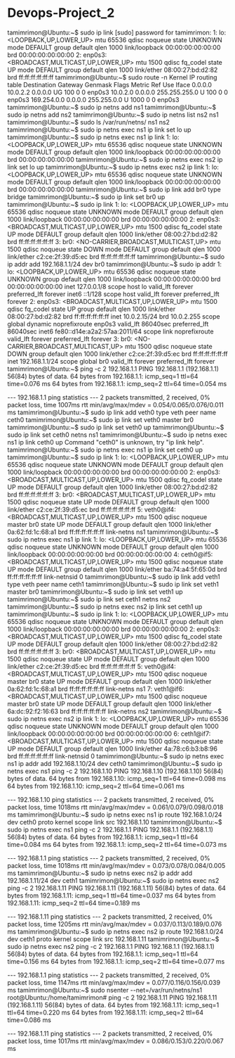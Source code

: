 # Devops-Project_2
tamimrimon@Ubuntu:~$ sudo ip link
[sudo] password for tamimrimon: 
1: lo: <LOOPBACK,UP,LOWER_UP> mtu 65536 qdisc noqueue state UNKNOWN mode DEFAULT group default qlen 1000
    link/loopback 00:00:00:00:00:00 brd 00:00:00:00:00:00
2: enp0s3: <BROADCAST,MULTICAST,UP,LOWER_UP> mtu 1500 qdisc fq_codel state UP mode DEFAULT group default qlen 1000
    link/ether 08:00:27:bd:d2:82 brd ff:ff:ff:ff:ff:ff
tamimrimon@Ubuntu:~$ sudo route -n
Kernel IP routing table
Destination     Gateway         Genmask         Flags Metric Ref    Use Iface
0.0.0.0         10.0.2.2        0.0.0.0         UG    100    0        0 enp0s3
10.0.2.0        0.0.0.0         255.255.255.0   U     100    0        0 enp0s3
169.254.0.0     0.0.0.0         255.255.0.0     U     1000   0        0 enp0s3
tamimrimon@Ubuntu:~$ sudo ip netns add ns1
tamimrimon@Ubuntu:~$ sudo ip netns add ns2
tamimrimon@Ubuntu:~$ sudo ip netns list
ns2
ns1
tamimrimon@Ubuntu:~$ sudo ls /var/run/netns/
ns1  ns2
tamimrimon@Ubuntu:~$ sudo ip netns exec ns1 ip link set lo up
tamimrimon@Ubuntu:~$ sudo ip netns exec ns1 ip link 
1: lo: <LOOPBACK,UP,LOWER_UP> mtu 65536 qdisc noqueue state UNKNOWN mode DEFAULT group default qlen 1000
    link/loopback 00:00:00:00:00:00 brd 00:00:00:00:00:00
tamimrimon@Ubuntu:~$ sudo ip netns exec ns2 ip link set lo up
tamimrimon@Ubuntu:~$ sudo ip netns exec ns2 ip link 
1: lo: <LOOPBACK,UP,LOWER_UP> mtu 65536 qdisc noqueue state UNKNOWN mode DEFAULT group default qlen 1000
    link/loopback 00:00:00:00:00:00 brd 00:00:00:00:00:00
tamimrimon@Ubuntu:~$ sudo ip link add br0 type bridge
tamimrimon@Ubuntu:~$ sudo ip link set br0 up
tamimrimon@Ubuntu:~$ sudo ip link
1: lo: <LOOPBACK,UP,LOWER_UP> mtu 65536 qdisc noqueue state UNKNOWN mode DEFAULT group default qlen 1000
    link/loopback 00:00:00:00:00:00 brd 00:00:00:00:00:00
2: enp0s3: <BROADCAST,MULTICAST,UP,LOWER_UP> mtu 1500 qdisc fq_codel state UP mode DEFAULT group default qlen 1000
    link/ether 08:00:27:bd:d2:82 brd ff:ff:ff:ff:ff:ff
3: br0: <NO-CARRIER,BROADCAST,MULTICAST,UP> mtu 1500 qdisc noqueue state DOWN mode DEFAULT group default qlen 1000
    link/ether c2:ce:2f:39:d5:ec brd ff:ff:ff:ff:ff:ff
tamimrimon@Ubuntu:~$ sudo ip addr add 192.168.1.1/24 dev br0
tamimrimon@Ubuntu:~$ sudo ip addr
1: lo: <LOOPBACK,UP,LOWER_UP> mtu 65536 qdisc noqueue state UNKNOWN group default qlen 1000
    link/loopback 00:00:00:00:00:00 brd 00:00:00:00:00:00
    inet 127.0.0.1/8 scope host lo
       valid_lft forever preferred_lft forever
    inet6 ::1/128 scope host 
       valid_lft forever preferred_lft forever
2: enp0s3: <BROADCAST,MULTICAST,UP,LOWER_UP> mtu 1500 qdisc fq_codel state UP group default qlen 1000
    link/ether 08:00:27:bd:d2:82 brd ff:ff:ff:ff:ff:ff
    inet 10.0.2.15/24 brd 10.0.2.255 scope global dynamic noprefixroute enp0s3
       valid_lft 86040sec preferred_lft 86040sec
    inet6 fe80::d14e:a2a2:57aa:2011/64 scope link noprefixroute 
       valid_lft forever preferred_lft forever
3: br0: <NO-CARRIER,BROADCAST,MULTICAST,UP> mtu 1500 qdisc noqueue state DOWN group default qlen 1000
    link/ether c2:ce:2f:39:d5:ec brd ff:ff:ff:ff:ff:ff
    inet 192.168.1.1/24 scope global br0
       valid_lft forever preferred_lft forever
tamimrimon@Ubuntu:~$ ping -c 2 192.168.1.1
PING 192.168.1.1 (192.168.1.1) 56(84) bytes of data.
64 bytes from 192.168.1.1: icmp_seq=1 ttl=64 time=0.076 ms
64 bytes from 192.168.1.1: icmp_seq=2 ttl=64 time=0.054 ms

--- 192.168.1.1 ping statistics ---
2 packets transmitted, 2 received, 0% packet loss, time 1007ms
rtt min/avg/max/mdev = 0.054/0.065/0.076/0.011 ms
tamimrimon@Ubuntu:~$ sudo ip link add veth0 type veth peer name ceth0
tamimrimon@Ubuntu:~$ sudo ip link set veth0 master br0
tamimrimon@Ubuntu:~$ sudo ip link set veth0 up
tamimrimon@Ubuntu:~$ sudo ip link set ceth0 netns ns1
tamimrimon@Ubuntu:~$ sudo ip netns exec ns1 ip link ceth0 up
Command "ceth0" is unknown, try "ip link help".
tamimrimon@Ubuntu:~$ sudo ip netns exec ns1 ip link set ceth0 up
tamimrimon@Ubuntu:~$ sudo ip link
1: lo: <LOOPBACK,UP,LOWER_UP> mtu 65536 qdisc noqueue state UNKNOWN mode DEFAULT group default qlen 1000
    link/loopback 00:00:00:00:00:00 brd 00:00:00:00:00:00
2: enp0s3: <BROADCAST,MULTICAST,UP,LOWER_UP> mtu 1500 qdisc fq_codel state UP mode DEFAULT group default qlen 1000
    link/ether 08:00:27:bd:d2:82 brd ff:ff:ff:ff:ff:ff
3: br0: <BROADCAST,MULTICAST,UP,LOWER_UP> mtu 1500 qdisc noqueue state UP mode DEFAULT group default qlen 1000
    link/ether c2:ce:2f:39:d5:ec brd ff:ff:ff:ff:ff:ff
5: veth0@if4: <BROADCAST,MULTICAST,UP,LOWER_UP> mtu 1500 qdisc noqueue master br0 state UP mode DEFAULT group default qlen 1000
    link/ether 0a:62:fd:1c:68:a1 brd ff:ff:ff:ff:ff:ff link-netns ns1
tamimrimon@Ubuntu:~$ sudo ip netns exec ns1 ip link
1: lo: <LOOPBACK,UP,LOWER_UP> mtu 65536 qdisc noqueue state UNKNOWN mode DEFAULT group default qlen 1000
    link/loopback 00:00:00:00:00:00 brd 00:00:00:00:00:00
4: ceth0@if5: <BROADCAST,MULTICAST,UP,LOWER_UP> mtu 1500 qdisc noqueue state UP mode DEFAULT group default qlen 1000
    link/ether ba:74:a4:5f:65:0d brd ff:ff:ff:ff:ff:ff link-netnsid 0
tamimrimon@Ubuntu:~$ sudo ip link add veth1 type veth peer name ceth1
tamimrimon@Ubuntu:~$ sudo ip link set veth1 master br0
tamimrimon@Ubuntu:~$ sudo ip link set veth1 up
tamimrimon@Ubuntu:~$ sudo ip link set ceth1 netns ns2
tamimrimon@Ubuntu:~$ sudo ip netns exec ns2 ip link set ceth1 up
tamimrimon@Ubuntu:~$ sudo ip link
1: lo: <LOOPBACK,UP,LOWER_UP> mtu 65536 qdisc noqueue state UNKNOWN mode DEFAULT group default qlen 1000
    link/loopback 00:00:00:00:00:00 brd 00:00:00:00:00:00
2: enp0s3: <BROADCAST,MULTICAST,UP,LOWER_UP> mtu 1500 qdisc fq_codel state UP mode DEFAULT group default qlen 1000
    link/ether 08:00:27:bd:d2:82 brd ff:ff:ff:ff:ff:ff
3: br0: <BROADCAST,MULTICAST,UP,LOWER_UP> mtu 1500 qdisc noqueue state UP mode DEFAULT group default qlen 1000
    link/ether c2:ce:2f:39:d5:ec brd ff:ff:ff:ff:ff:ff
5: veth0@if4: <BROADCAST,MULTICAST,UP,LOWER_UP> mtu 1500 qdisc noqueue master br0 state UP mode DEFAULT group default qlen 1000
    link/ether 0a:62:fd:1c:68:a1 brd ff:ff:ff:ff:ff:ff link-netns ns1
7: veth1@if6: <BROADCAST,MULTICAST,UP,LOWER_UP> mtu 1500 qdisc noqueue master br0 state UP mode DEFAULT group default qlen 1000
    link/ether 6a:dc:92:f2:16:63 brd ff:ff:ff:ff:ff:ff link-netns ns2
tamimrimon@Ubuntu:~$ sudo ip netns exec ns2 ip link
1: lo: <LOOPBACK,UP,LOWER_UP> mtu 65536 qdisc noqueue state UNKNOWN mode DEFAULT group default qlen 1000
    link/loopback 00:00:00:00:00:00 brd 00:00:00:00:00:00
6: ceth1@if7: <BROADCAST,MULTICAST,UP,LOWER_UP> mtu 1500 qdisc noqueue state UP mode DEFAULT group default qlen 1000
    link/ether 4a:78:c6:b3:b8:96 brd ff:ff:ff:ff:ff:ff link-netnsid 0
tamimrimon@Ubuntu:~$ sudo ip netns exec ns1 ip addr add 192.168.1.10/24 dev ceth0
tamimrimon@Ubuntu:~$ sudo ip netns exec ns1 ping -c 2 192.168.1.10
PING 192.168.1.10 (192.168.1.10) 56(84) bytes of data.
64 bytes from 192.168.1.10: icmp_seq=1 ttl=64 time=0.098 ms
64 bytes from 192.168.1.10: icmp_seq=2 ttl=64 time=0.061 ms

--- 192.168.1.10 ping statistics ---
2 packets transmitted, 2 received, 0% packet loss, time 1018ms
rtt min/avg/max/mdev = 0.061/0.079/0.098/0.018 ms
tamimrimon@Ubuntu:~$ sudo ip netns exec ns1 ip route
192.168.1.0/24 dev ceth0 proto kernel scope link src 192.168.1.10 
tamimrimon@Ubuntu:~$ sudo ip netns exec ns1 ping -c 2 192.168.1.1
PING 192.168.1.1 (192.168.1.1) 56(84) bytes of data.
64 bytes from 192.168.1.1: icmp_seq=1 ttl=64 time=0.084 ms
64 bytes from 192.168.1.1: icmp_seq=2 ttl=64 time=0.073 ms

--- 192.168.1.1 ping statistics ---
2 packets transmitted, 2 received, 0% packet loss, time 1018ms
rtt min/avg/max/mdev = 0.073/0.078/0.084/0.005 ms
tamimrimon@Ubuntu:~$ sudo ip netns exec ns2 ip addr add 192.168.1.11/24 dev ceth1
tamimrimon@Ubuntu:~$ sudo ip netns exec ns2 ping -c 2 192.168.1.11
PING 192.168.1.11 (192.168.1.11) 56(84) bytes of data.
64 bytes from 192.168.1.11: icmp_seq=1 ttl=64 time=0.037 ms
64 bytes from 192.168.1.11: icmp_seq=2 ttl=64 time=0.189 ms

--- 192.168.1.11 ping statistics ---
2 packets transmitted, 2 received, 0% packet loss, time 1205ms
rtt min/avg/max/mdev = 0.037/0.113/0.189/0.076 ms
tamimrimon@Ubuntu:~$ sudo ip netns exec ns2 ip route
192.168.1.0/24 dev ceth1 proto kernel scope link src 192.168.1.11 
tamimrimon@Ubuntu:~$ sudo ip netns exec ns2 ping -c 2 192.168.1.1
PING 192.168.1.1 (192.168.1.1) 56(84) bytes of data.
64 bytes from 192.168.1.1: icmp_seq=1 ttl=64 time=0.156 ms
64 bytes from 192.168.1.1: icmp_seq=2 ttl=64 time=0.077 ms

--- 192.168.1.1 ping statistics ---
2 packets transmitted, 2 received, 0% packet loss, time 1147ms
rtt min/avg/max/mdev = 0.077/0.116/0.156/0.039 ms
tamimrimon@Ubuntu:~$ sudo nsenter --net=/var/run/netns/ns1
root@Ubuntu:/home/tamimrimon# ping -c 2 192.168.1.11
PING 192.168.1.11 (192.168.1.11) 56(84) bytes of data.
64 bytes from 192.168.1.11: icmp_seq=1 ttl=64 time=0.220 ms
64 bytes from 192.168.1.11: icmp_seq=2 ttl=64 time=0.086 ms

--- 192.168.1.11 ping statistics ---
2 packets transmitted, 2 received, 0% packet loss, time 1017ms
rtt min/avg/max/mdev = 0.086/0.153/0.220/0.067 ms
